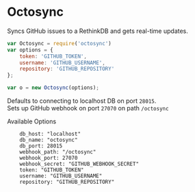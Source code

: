 # Octosync

Syncs GitHub issues to a RethinkDB and gets real-time updates.

```javascript
var Octosync = require('octosync')
var options = {
	token: 'GITHUB_TOKEN',
	username: 'GITHUB_USERNAME',
	repository: 'GITHUB_REPOSITORY'
};

var o = new Octosync(options);
```

Defaults to connecting to localhost DB on port `28015`.  
Sets up GitHub webhook on port `27070` on path `/octosync`


Available Options

```coffee-script
	db_host: "localhost"
	db_name: "octosync"
	db_port: 28015
	webhook_path: "/octosync"
	webhook_port: 27070
	webhook_secret: "GITHUB_WEBHOOK_SECRET"
	token: "GITHUB_TOKEN"
	username: "GITHUB_USERNAME"
	repository: "GITHUB_REPOSITORY"
```

